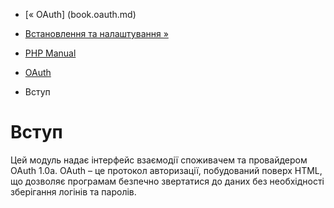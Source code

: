 - [« OAuth] (book.oauth.md)
- [Встановлення та налаштування »](oauth.setup.md)

- [PHP Manual](index.md)
- [OAuth](book.oauth.md)
-   Вступ

# Вступ

Цей модуль надає інтерфейс взаємодії споживачем та
провайдером OAuth 1.0a. OAuth – це протокол авторизації, побудований
поверх HTML, що дозволяє програмам безпечно звертатися до даних без
необхідності зберігання логінів та паролів.
